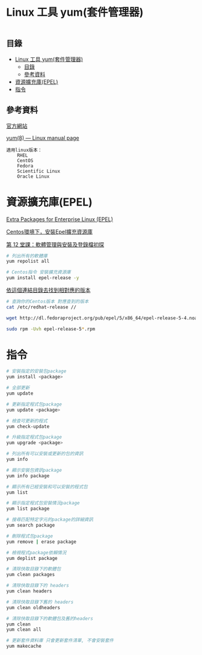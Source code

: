 # Linux 工具 yum(套件管理器)

```
```

## 目錄

- [Linux 工具 yum(套件管理器)](#linux-工具-yum套件管理器)
	- [目錄](#目錄)
	- [參考資料](#參考資料)
- [資源擴充庫(EPEL)](#資源擴充庫epel)
- [指令](#指令)

## 參考資料

[官方網站](http://yum.baseurl.org/)

[yum(8) — Linux manual page](https://man7.org/linux/man-pages/man8/yum.8@@yum.html)

```
適用linux版本：
	RHEL
	CentOS
	Fedora
	Scientific Linux
	Oracle Linux
```

# 資源擴充庫(EPEL)

[Extra Packages for Enterprise Linux (EPEL)](https://docs.fedoraproject.org/en-US/epel/)

[Centos環境下，安裝Epel擴充資源庫](https://www.astralweb.com.tw/under-centos-environment-expand-the-repository-by-install-epel/)

[第 12 堂課：軟體管理與安裝及登錄檔初探](http://linux.vbird.org/linux_basic_train/unit12.php)


```bash
# 列出所有的軟體庫
yum repolist all

# Centos指令 安裝擴充資源庫
yum install epel-release -y
```


[依這個連結目錄去找到相對應的版本](http://dl.fedoraproject.org/pub/epel/)

```bash
# 查詢你的Centos版本 對應查到的版本
cat /etc/redhat-release //

wget http://dl.fedoraproject.org/pub/epel/5/x86_64/epel-release-5-4.noarch.rpm

sudo rpm -Uvh epel-release-5*.rpm
```

# 指令

```bash
# 安裝指定的安裝包package
yum install <package>

# 全部更新
yum update

# 更新指定程式包package
yum update <package>

# 檢查可更新的程式
yum check-update

# 升級指定程式包package
yum upgrade <package>

# 列出所有可以安裝或更新的包的資訊
yum info

# 顯示安裝包資訊package
yum info package

# 顯示所有已經安裝和可以安裝的程式包
yum list

# 顯示指定程式包安裝情況package
yum list package

# 搜尋匹配特定字元的package的詳細資訊
yum search package

# 刪除程式包package
yum remove | erase package

# 檢視程式package依賴情況
yum deplist package

# 清除快取目錄下的軟體包
yum clean packages

# 清除快取目錄下的 headers
yum clean headers

# 清除快取目錄下舊的 headers
yum clean oldheaders

# 清除快取目錄下的軟體包及舊的headers
yum clean
yum clean all

# 更新套件資料庫 只會更新套件清單, 不會安裝套件
yum makecache
```